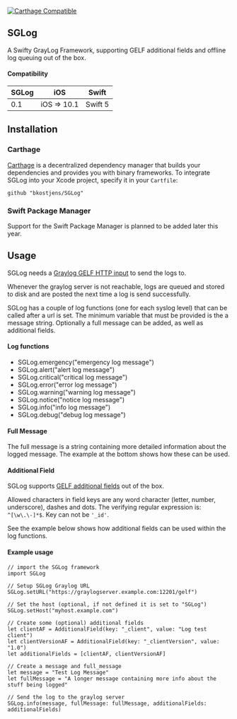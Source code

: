 [![Carthage Compatible](https://img.shields.io/badge/Carthage-compatible-4BC51D.svg?style=flat)](https://github.com/Carthage/Carthage)

## SGLog
A Swifty GrayLog Framework, supporting GELF additional fields and offline log queuing out of the box.

#### Compatibility

| SGLog | iOS | Swift
|--|--|--|
| 0.1 | iOS => 10.1 | Swift 5 |
 
## Installation
### Carthage

[Carthage](https://github.com/Carthage/Carthage) is a decentralized dependency manager that builds your dependencies and provides you with binary frameworks. To integrate SGLog into your Xcode project, specify it in your `Cartfile`:

```ogdl
github "bkostjens/SGLog"
```

### Swift Package Manager

Support for the Swift Package Manager is planned to be added later this year.

## Usage

SGLog needs a [Graylog GELF HTTP input](https://docs.graylog.org/en/3.0/pages/sending_data.html#gelf-via-http) to send the logs to.

Whenever the graylog server is not reachable, logs are queued and stored to disk and are posted the next time a log is send successfully.

SGLog has a couple of  log functions  (one for each syslog level) that can be called after a url is set. The minimum variable that must be provided is the a message string. Optionally a full message can be added, as well as additional fields. 

#### Log functions
 - SGLog.emergency("emergency log message")
 - SGLog.alert("alert log message")
 - SGLog.critical("critical log message")
 - SGLog.error("error log message")
 - SGLog.warning("warning log message")
 - SGLog.notice("notice log message")
 - SGLog.info("info log message")
 - SGLog.debug("debug log message")

#### Full Message

The full message is a string containing more detailed information about the logged message. The example at the bottom shows how these can be used.

#### Additional Field

SGLog supports [GELF additional fields](https://docs.graylog.org/en/3.0/pages/gelf.html#gelf-payload-specification) out of the box.

Allowed characters in field keys are any word character (letter, number, underscore), dashes and dots. The verifying regular expression is: `^[\w\.\-]*$`. Key can not be `'_id'`.

See the example below shows how additional fields can be used within the log functions.

#### Example usage

    // import the SGLog framework
    import SGLog
    
	// Setup SGLog Graylog URL
	SGLog.setURL("https://graylogserver.example.com:12201/gelf")
			
	// Set the host (optional, if not defined it is set to "SGLog")
	SGLog.setHost("myhost.example.com")
	    
	// Create some (optional) additional fields
	let clientAF = AdditionalField(key: "_client", value: "Log test client")
	let clientVersionAF = AdditionalField(key: "_clientVersion", value: "1.0")
	let additionalFields = [clientAF, clientVersionAF]
	
	// Create a message and full_message
	let message = "Test Log Message"
	let fullMessage = "A longer message containing more info about the stuff being logged"
	
	// Send the log to the graylog server
	SGLog.info(message, fullMessage: fullMessage, additionalFields: additionalFields)
	
